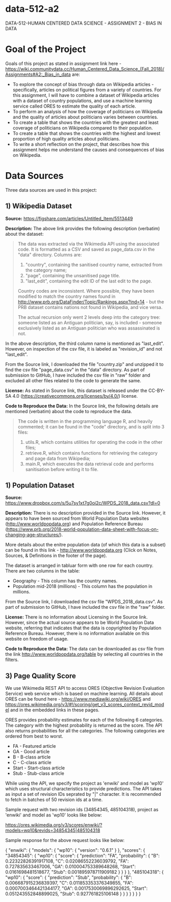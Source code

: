 # data-512-a2
DATA-512-HUMAN CENTERED DATA SCIENCE - ASSIGNMENT 2 - BIAS IN DATA

# Goal of the Project
Goals of this project as stated in assignment link here - https://wiki.communitydata.cc/Human_Centered_Data_Science_(Fall_2018)/Assignments#A2:_Bias_in_data are:

- To explore the concept of bias through data on Wikipedia articles - specifically, articles on political figures from a variety of countries. For this assignment, I will have to combine a dataset of Wikipedia articles with a dataset of country populations, and use a machine learning service called ORES to estimate the quality of each article.
- To perform an analysis of how the coverage of politicians on Wikipedia and the quality of articles about politicians varies between countries.
- To create a table that shows the countries with the greatest and least coverage of politicians on Wikipedia compared to their population.
- To create a table that shows the countries with the highest and lowest proportion of high quality articles about politicians.
- To write a short reflection on the project, that describes how this assignment helps me understand the causes and consequences of bias on Wikipedia.

# Data Sources
Three data sources are used in this project:
## 1) Wikipedia Dataset
**Source:** https://figshare.com/articles/Untitled_Item/5513449

**Description:** The above link provides the following description (verbatim) about the dataset:

> The data was extracted via the Wikimedia API using the associated code. It is formatted as a CSV and saved as page_data.csv in the "data" directory. Columns are:
> 
> 1. "country", containing the sanitised country name, extracted from the category name;
> 2. "page", containing the unsanitised page title.
> 3. "last_edit", containing the edit ID of the last edit to the page.
> 
> Country codes are inconsistent. Where possible, they have been modified to match the country names found in http://www.prb.org/DataFinder/Topic/Rankings.aspx?ind=14 - but the PRB dataset contains nations not found in Wikipedia, and vice versa.
> 
> The actual recursion only went 2 levels deep into the category tree: someone listed as an Antiguan politician, say, is included - someone exclusively listed as an Antiguan politician who was assassinated is not.

In the above description, the third column name is mentioned as "last_edit". However, on inspection of the csv file, it is labeled as "revision_id" and not "last_edit".

From the Source link, I downloaded the file "country.zip" and unzipped it to find the csv file "page_data.csv" in the "data" directory. As part of submission to GitHub, I have included the csv file in "raw" folder and excluded all other files related to the code to generate the same.

**License:** As stated in Source link, this dataset is released under the CC-BY-SA 4.0 (https://creativecommons.org/licenses/by/4.0/) license.

**Code to Reproduce the Data:** In the Source link, the following details are mentioned (verbatim) about the code to reproduce the data.

> The code is written in the programming language R, and heavily commented; it can be found in the "code" directory, and is split into 3 files:
> 
> 1. utils.R, which contains utilities for operating the code in the other files;
> 2. retrieve.R, which contains functions for retrieving the category and page data from Wikipedia;
> 3. main.R, which executes the data retrieval code and performs sanitisation before writing it to file.

## 1) Population Dataset
**Source:** https://www.dropbox.com/s/5u7sy1xt7g0oi2c/WPDS_2018_data.csv?dl=0

**Description:**
There is no description provided in the Source link. However, it appears to have been sourced from World Population Data websites (http://www.worldpopdata.org) and Population Reference Bureau (https://www.prb.org/2018-world-population-data-sheet-with-focus-on-changing-age-structures/). 

More details about the enitre population data (of which this data is a subset) can be found in this link - http://www.worldpopdata.org (Click on Notes, Sources, & Definitions in the footer of the page).

The dataset is arranged in tabluar form with one row for each country. There are two columns in the table:
- Geography - This column has the country names.
- Population mid-2018 (millions) - This column has the population in millions.

From the Source link, I downloaded the csv file "WPDS_2018_data.csv". As part of submission to GitHub, I have included the csv file in the "raw" folder.

**License:** There is no information about Licensing in the Source link. However, since the actual source appears to be World Population Data website, referring that indicates that the data is copyrighted by Population Reference Bureau. However, there is no information available on this website on freedom of usage.

**Code to Reproduce the Data:** The data can be downloaded as csv file from the link http://www.worldpopdata.org/table by selecting all countries in the filters.

## 3) Page Quality Score
We use Wikimedia REST API to access ORES (Objective Revision Evaluation Service) web service which is based on machine learning. All details about ORES can be found here - https://www.mediawiki.org/wiki/ORES and https://ores.wikimedia.org/v3/#!/scoring/get_v3_scores_context_revid_model and in the embedded links in these pages.

ORES provides probability estimates for each of the following 6 categories. The category with the highest probability is returned as the score. The API also returns probabilities for all the categories. The following categories are ordered from best to worst.

- FA - Featured article
- GA - Good article
- B - B-class article
- C - C-class article
- Start - Start-class article
- Stub - Stub-class article

While using the API, we specify the project as 'enwiki' and model as 'wp10' which uses structural characteristics to provide predictions. The API takes as input a set of revision IDs seprated by "|" character. It is recommended to fetch in batches of 50 revision ids at a time.

Sample request with two revision ids (34854345, 485104318), project as 'enwiki' and model as 'wp10' looks like below:

https://ores.wikimedia.org/v3/scores/enwiki/?models=wp10&revids=34854345|485104318

Sample response for the above request looks like below:

{
  "enwiki": {
    "models": {
      "wp10": {
        "version": "0.6.1"
      }
    },
    "scores": {
      "34854345": {
        "wp10": {
          "score": {
            "prediction": "FA",
            "probability": {
              "B": 0.22322826391917108,
              "C": 0.02086552236039792,
              "FA": 0.727835633467006,
              "GA": 0.010004753389648268,
              "Start": 0.0161698481518677,
              "Stub": 0.001895978711909182
            }
          }
        }
      },
      "485104318": {
        "wp10": {
          "score": {
            "prediction": "Stub",
            "probability": {
              "B": 0.006687915236839397,
              "C": 0.011853353376349855,
              "FA": 0.0007003464421344177,
              "GA": 0.0017530069896292625,
              "Start": 0.051243552848899025,
              "Stub": 0.927761825106148
            }
          }
        }
      }
    }
  }
}


